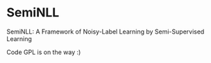 # SemiNLL

SemiNLL: A Framework of Noisy-Label Learning by Semi-Supervised Learning

Code GPL is on the way :)
